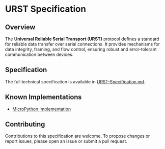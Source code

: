 # URST Specification

## Overview

The **Universal Reliable Serial Transport (URST)** protocol defines a standard for reliable data transfer over serial connections. It provides mechanisms for data integrity, framing, and flow control, ensuring robust and error-tolerant communication between devices.

## Specification

The full technical specification is available in [URST-Specification.md](./URST-Specification.md).

## Known Implementations

- [MicroPython Implementation](https://github.com/simonl65/URST-MicroPython)

## Contributing

Contributions to this specification are welcome. To propose changes or report issues, please open an issue or submit a pull request.
